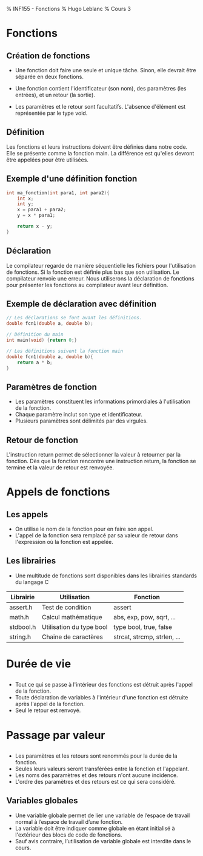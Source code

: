 % INF155 - Fonctions
% Hugo Leblanc
% Cours 3

# Fonctions

## Création de fonctions
- Une fonction doit faire une seule et unique tâche. Sinon, elle devrait être séparée en deux fonctions.

- Une fonction contient l'identificateur (son nom), des paramètres (les entrées), et un retour (la sortie).

- Les paramètres et le retour sont facultatifs. L'absence d'élément est représentée par le type void.

## Définition

Les fonctions et leurs instructions doivent être définies dans notre code. Elle se présente comme la fonction main. La différence est qu'elles devront être appelées pour être utilisées.

## Exemple d'une définition fonction
~~~c
int ma_fonction(int para1, int para2){
    int x;
    int y;
    x = para1 + para2;
    y = x * para1;

    return x - y;
}
~~~

## Déclaration

Le compilateur regarde de manière séquentielle les fichiers pour l'utilisation de fonctions. Si la fonction est définie plus bas que son utilisation. Le compilateur renvoie une erreur. Nous utiliserons la déclaration de fonctions pour présenter les fonctions au compilateur avant leur définition.

## Exemple de déclaration avec définition

~~~c
// Les déclarations se font avant les définitions.
double fcn1(double a, double b);

// Définition du main
int main(void) {return 0;}

// Les définitions suivent la fonction main
double fcn1(double a, double b){
    return a * b;
}
~~~

## Paramètres de fonction

- Les paramètres constituent les informations primordiales à l'utilisation de la fonction.
- Chaque paramètre inclut son type et identificateur.
- Plusieurs paramètres sont délimités par des virgules.

## Retour de fonction

L'instruction return permet de sélectionner la valeur à retourner par la fonction.
Dès que la fonction rencontre une instruction return, la fonction se termine et la valeur de retour est renvoyée.

# Appels de fonctions

## Les appels
- On utilise le nom de la fonction pour en faire son appel.
- L'appel de la fonction sera remplacé par sa valeur de retour dans l'expression où la fonction est appelée.

## Les librairies
- Une multitude de fonctions sont disponibles dans les librairies standards du langage C

Librairie | Utilisation | Fonction
----------|-------------|---------
assert.h | Test de condition | assert
math.h | Calcul mathématique | abs, exp, pow, sqrt, ...
stdbool.h | Utilisation du type bool | type bool, true, false
string.h | Chaine de caractères | strcat, strcmp, strlen, ...

# Durée de vie

##
- Tout ce qui se passe à l'intérieur des fonctions est détruit après l'appel de la fonction.
- Toute déclaration de variables à l'intérieur d'une fonction est détruite après l'appel de la fonction.
- Seul le retour est renvoyé.

# Passage par valeur

##

- Les paramètres et les retours sont renommés pour la durée de la fonction.
- Seules leurs valeurs seront transférées entre la fonction et l'appelant.
- Les noms des paramètres et des retours n'ont aucune incidence.
- L'ordre des paramètres et des retours est ce qui sera considéré.

## Variables globales

- Une variable globale permet de lier une variable de l’espace de travail normal à l’espace de travail d’une fonction.
- La variable doit être indiquer comme globale en étant initialisé à l'extérieur des blocs de code de fonctions.
- Sauf avis contraire, l’utilisation de variable globale est interdite dans le cours.